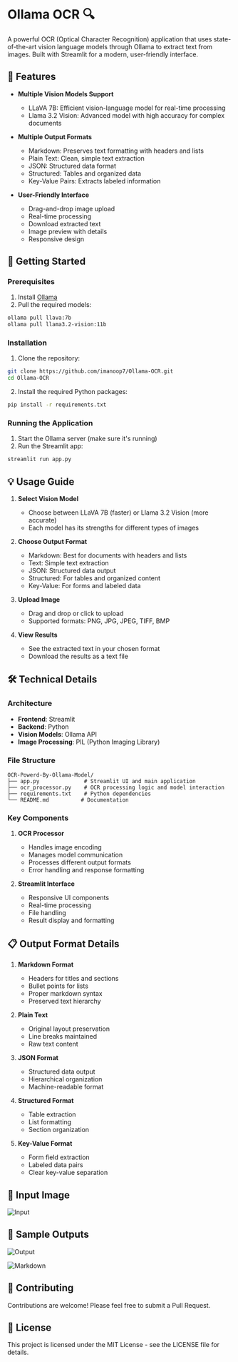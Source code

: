 # Ollama OCR 🔍

A powerful OCR (Optical Character Recognition) application that uses state-of-the-art vision language models through Ollama to extract text from images. Built with Streamlit for a modern, user-friendly interface.

## 🌟 Features

- **Multiple Vision Models Support**
  - LLaVA 7B: Efficient vision-language model for real-time processing
  - Llama 3.2 Vision: Advanced model with high accuracy for complex documents

- **Multiple Output Formats**
  - Markdown: Preserves text formatting with headers and lists
  - Plain Text: Clean, simple text extraction
  - JSON: Structured data format
  - Structured: Tables and organized data
  - Key-Value Pairs: Extracts labeled information

- **User-Friendly Interface**
  - Drag-and-drop image upload
  - Real-time processing
  - Download extracted text
  - Image preview with details
  - Responsive design

## 🚀 Getting Started

### Prerequisites

1. Install [Ollama](https://ollama.ai/)
2. Pull the required models:
```bash
ollama pull llava:7b
ollama pull llama3.2-vision:11b
```

### Installation

1. Clone the repository:
```bash
git clone https://github.com/imanoop7/Ollama-OCR.git
cd Ollama-OCR
```

2. Install the required Python packages:
```bash
pip install -r requirements.txt
```

### Running the Application

1. Start the Ollama server (make sure it's running)
2. Run the Streamlit app:
```bash
streamlit run app.py
```

## 💡 Usage Guide

1. **Select Vision Model**
   - Choose between LLaVA 7B (faster) or Llama 3.2 Vision (more accurate)
   - Each model has its strengths for different types of images

2. **Choose Output Format**
   - Markdown: Best for documents with headers and lists
   - Text: Simple text extraction
   - JSON: Structured data output
   - Structured: For tables and organized content
   - Key-Value: For forms and labeled data

3. **Upload Image**
   - Drag and drop or click to upload
   - Supported formats: PNG, JPG, JPEG, TIFF, BMP

4. **View Results**
   - See the extracted text in your chosen format
   - Download the results as a text file

## 🛠️ Technical Details

### Architecture

- **Frontend**: Streamlit
- **Backend**: Python
- **Vision Models**: Ollama API
- **Image Processing**: PIL (Python Imaging Library)

### File Structure

```
OCR-Powerd-By-Ollama-Model/
├── app.py              # Streamlit UI and main application
├── ocr_processor.py    # OCR processing logic and model interaction
├── requirements.txt    # Python dependencies
└── README.md          # Documentation
```

### Key Components

1. **OCR Processor**
   - Handles image encoding
   - Manages model communication
   - Processes different output formats
   - Error handling and response formatting

2. **Streamlit Interface**
   - Responsive UI components
   - Real-time processing
   - File handling
   - Result display and formatting

## 📋 Output Format Details

1. **Markdown Format**
   - Headers for titles and sections
   - Bullet points for lists
   - Proper markdown syntax
   - Preserved text hierarchy

2. **Plain Text**
   - Original layout preservation
   - Line breaks maintained
   - Raw text content

3. **JSON Format**
   - Structured data output
   - Hierarchical organization
   - Machine-readable format

4. **Structured Format**
   - Table extraction
   - List formatting
   - Section organization

5. **Key-Value Format**
   - Form field extraction
   - Labeled data pairs
   - Clear key-value separation

## 📸 Input Image

![Input](input/img.png)

## 📸 Sample Outputs

![Output](output/image.png)



![Markdown](output/markdown.png)

## 🤝 Contributing

Contributions are welcome! Please feel free to submit a Pull Request.

## 📝 License

This project is licensed under the MIT License - see the LICENSE file for details.

